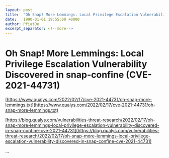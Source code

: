 ```yaml
---
layout: post
title:  "Oh Snap! More Lemmings: Local Privilege Escalation Vulnerability Discovered in snap-confine (CVE-2021-44731)"
date:   1990-01-01 19:55:00 +0000
author: PfiatDe
excerpt_separator: <!--more-->
---
```


# Oh Snap! More Lemmings: Local Privilege Escalation Vulnerability Discovered in snap-confine (CVE-2021-44731)

[https://www.qualys.com/2022/02/17/cve-2021-44731/oh-snap-more-lemmings.txt](https://www.qualys.com/2022/02/17/cve-2021-44731/oh-snap-more-lemmings.txt)

[https://blog.qualys.com/vulnerabilities-threat-research/2022/02/17/oh-snap-more-lemmings-local-privilege-escalation-vulnerability-discovered-in-snap-confine-cve-2021-44731](https://blog.qualys.com/vulnerabilities-threat-research/2022/02/17/oh-snap-more-lemmings-local-privilege-escalation-vulnerability-discovered-in-snap-confine-cve-2021-44731)

...
<!--more-->
